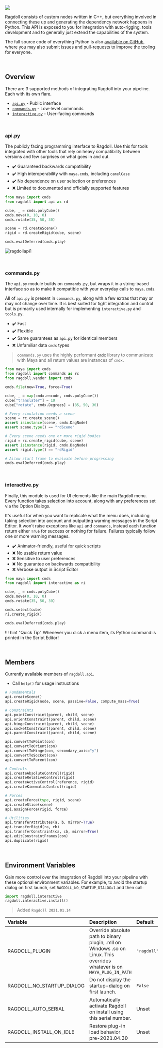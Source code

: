 <div class="hero-container">
  <img class="hero-image" src=/yoga13.png>
</div>

Ragdoll consists of custom nodes written in C++, but everything involved in connecting these up and generating the dependency network happens in Python. This API is exposed to you for integration with auto-rigging, tools development and to generally just extend the capabilities of the system.

The full source code of everything Python is also [available on GitHub](https://github.com/mottosso/ragdoll), where you may also submit issues and pull-requests to improve the tooling for everyone.

<br>

## Overview

There are 3 supported methods of integrating Ragdoll into your pipeline. Each with its own flare.

- [`api.py`](#apipy) - Public interface
- [`commands.py`](#commandspy) - Low-level commands
- [`interactive.py`](#interactivepy) - User-facing commands

<br>

### api.py

The publicly facing programming interface to Ragdoll. Use this for tools integrated with other tools that rely on heavy compatibility between versions and few surprises on what goes in and out.

- ✔️ Guaranteed backwards compatibility
- ✔️ High interoperability with `maya.cmds`, including `camelCase`
- ✔️ No dependence on user selection or preferences
- ❌ Limited to documented and officially supported features

```py
from maya import cmds
from ragdoll import api as rd

cube, _ = cmds.polyCube()
cmds.move(0, 10, 0)
cmds.rotate(35, 50, 30)

scene = rd.createScene()
rigid = rd.createRigid(cube, scene)

cmds.evalDeferred(cmds.play)
```

![ragdollapi1](https://user-images.githubusercontent.com/2152766/95583484-1a415b00-0a34-11eb-8f24-5a83b4ae2629.gif)

<br>

### commands.py

The `api.py` module builds on `commands.py`, but wraps it in a string-based interface so as to make it compatible with your everyday calls to `maya.cmds`.

All of `api.py` is present in `commands.py`, along with a few extras that may or may not change over time. It is best suited for tight integration and control but is primarily used internally for implementing `interactive.py` and `tools.py`.

- ✔️ Fast
- ✔️ Flexible
- ✔️ Same guarantees as `api.py` for identical members
- ❌ Unfamiliar data `cmdx` types

> `commands.py` uses the highly performant [`cmdx`](https://github.com/mottosso/cmdx) library to communicate with Maya and all return values are instances of `cmdx`.

```py
from maya import cmds
from ragdoll import commands as rc
from ragdoll.vendor import cmdx

cmds.file(new=True, force=True)

cube, _ = map(cmdx.encode, cmds.polyCube())
cube["translateY"] = 10
cube["rotate", cmdx.Degrees] = (35, 50, 30)

# Every simulation needs a scene
scene = rc.create_scene()
assert isinstance(scene, cmdx.DagNode)
assert scene.type() == "rdScene"

# Every scene needs one or more rigid bodies
rigid = rc.create_rigid(cube, scene)
assert isinstance(rigid, cmdx.DagNode)
assert rigid.type() == "rdRigid"

# Allow start frame to evaluate before progressing
cmds.evalDeferred(cmds.play)
```

<br>

### interactive.py

Finally, this module is used for UI elements like the main Ragdoll menu. Every function takes selection into account, along with any preferences set via the Option Dialogs.

It's useful for when you want to replicate what the menu does, including taking selection into account and outputting warning messages in the Script Editor. It won't raise exceptions like `api` and `commands`, instead each function return either `True` for success or nothing for failure. Failures typically follow one or more warning messages.

- ✔️ Animator-friendly, useful for quick scripts
- ❌ No usable return value
- ❌ Sensitive to user preferences
- ❌ No guarantee on backwards compatibility
- ❌ Verbose output in Script Editor

```py
from maya import cmds
from ragdoll import interactive as ri

cube, _ = cmds.polyCube()
cmds.move(0, 10, 0)
cmds.rotate(35, 50, 30)

cmds.select(cube)
ri.create_rigid()

cmds.evalDeferred(cmds.play)
```

!!! hint "Quick Tip"
  Whenever you click a menu item, its Python command is printed in the Script Editor!

<br>

## Members

Currently available members of `ragdoll.api`.

- Call `help()` for usage instructions

```py
# Fundamentals
api.createScene()
api.createRigid(node, scene, passive=False, compute_mass=True)

# Constraints
api.pointConstraint(parent, child, scene)
api.orientConstraint(parent, child, scene)
api.hingeConstraint(parent, child, scene)
api.socketConstraint(parent, child, scene)
api.parentConstraint(parent, child, scene)

api.convertToPoint(con)
api.convertToOrient(con)
api.convertToHinge(con, secondary_axis="y")
api.convertToSocket(con)
api.convertToParent(con)

# Controls
api.createAbsoluteControl(rigid)
api.createRelativeControl(rigid)
api.createActiveControl(reference, rigid)
api.createKinematicControl(rigid)

# Forces
api.createForce(type, rigid, scene)
api.createSlice(scene)
api.assignForce(rigid, force)

# Utilities
api.transferAttributes(a, b, mirror=True)
api.transferRigid(ra, rb)
api.transferConstraint(ca, cb, mirror=True)
api.editConstraintFrames(con)
api.duplicate(rigid)
```

<br>

## Environment Variables

Gain more control over the integration of Ragdoll into your pipeline with these optional environment variables. For example, to avoid the startup dialog on first launch, set `RAGDOLL_NO_STARTUP_DIALOG=1` and then call:

```py
import ragdoll.interactive
ragdoll.interactive.install()
```

> Added `Ragdoll 2021.01.14`

| Variable                  | Description | Default
|:--------------------------|:------------|:--------
| RAGDOLL_PLUGIN            | Override absolute path to binary plugin, .mll on Windows .so on Linux. This overrides whatever is on `MAYA_PLUG_IN_PATH` | <nobr>`"ragdoll"`</nobr>
| RAGDOLL_NO_STARTUP_DIALOG | Do not display the startup-dialog on first launch. | `False`
| RAGDOLL_AUTO_SERIAL       | Automatically activate Ragdoll on install using this serial number. | Unset
| RAGDOLL_INSTALL_ON_IDLE   | Restore plug-in load behavior pre-2021.04.30 | Unset

